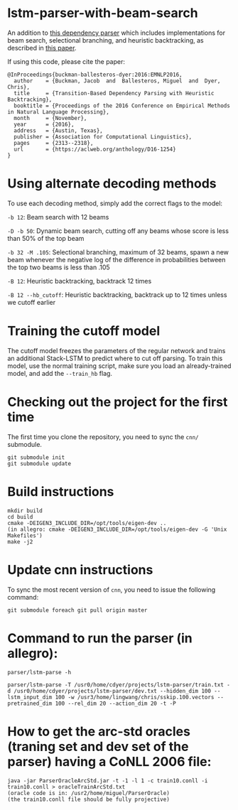 # lstm-parser-with-beam-search
An addition to [this dependency parser](https://github.com/clab/lstm-parser) which includes implementations for beam search, selectional branching, and heuristic backtracking, as described in [this paper](http://aclweb.org/anthology/D/D16/D16-1254.pdf).

If using this code, please cite the paper:

```
@InProceedings{buckman-ballesteros-dyer:2016:EMNLP2016,
  author    = {Buckman, Jacob  and  Ballesteros, Miguel  and  Dyer, Chris},
  title     = {Transition-Based Dependency Parsing with Heuristic Backtracking},
  booktitle = {Proceedings of the 2016 Conference on Empirical Methods in Natural Language Processing},
  month     = {November},
  year      = {2016},
  address   = {Austin, Texas},
  publisher = {Association for Computational Linguistics},
  pages     = {2313--2318},
  url       = {https://aclweb.org/anthology/D16-1254}
}
```

# Using alternate decoding methods

To use each decoding method, simply add the correct flags to the model:

`-b 12`: Beam search with 12 beams

`-D -b 50`: Dynamic beam search, cutting off any beams whose score is less than 50% of the top beam

`-b 32 -M .105`: Selectional branching, maximum of 32 beams, spawn a new beam whenever the negative log of the difference in probabilities between the top two beams is less than .105

`-B 12`: Heuristic backtracking, backtrack 12 times

`-B 12 --hb_cutoff`: Heuristic backtracking, backtrack up to 12 times unless we cutoff earlier

# Training the cutoff model

The cutoff model freezes the parameters of the regular network and trains an additional Stack-LSTM to predict where to cut off parsing. To train this model, use the normal training script, make sure you load an already-trained model, and add the `--train_hb` flag.

# Checking out the project for the first time

The first time you clone the repository, you need to sync the `cnn/` submodule.

    git submodule init
    git submodule update

# Build instructions

    mkdir build
    cd build
    cmake -DEIGEN3_INCLUDE_DIR=/opt/tools/eigen-dev ..
    (in allegro: cmake -DEIGEN3_INCLUDE_DIR=/opt/tools/eigen-dev -G 'Unix Makefiles')
    make -j2

# Update cnn instructions
To sync the most recent version of `cnn`, you need to issue the following command:
 
    git submodule foreach git pull origin master
    
    
# Command to run the parser (in allegro): 

    parser/lstm-parse -h
    
    parser/lstm-parse -T /usr0/home/cdyer/projects/lstm-parser/train.txt -d /usr0/home/cdyer/projects/lstm-parser/dev.txt --hidden_dim 100 --lstm_input_dim 100 -w /usr3/home/lingwang/chris/sskip.100.vectors --pretrained_dim 100 --rel_dim 20 --action_dim 20 -t -P
    
# How to get the arc-std oracles (traning set and dev set of the parser) having a CoNLL 2006 file:
   
    java -jar ParserOracleArcStd.jar -t -1 -l 1 -c train10.conll -i train10.conll > oracleTrainArcStd.txt
    (oracle code is in: /usr2/home/miguel/ParserOracle)
    (the train10.conll file should be fully projective)
    


